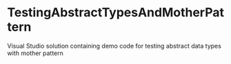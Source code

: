 # TestingAbstractTypesAndMotherPattern
Visual Studio solution containing demo code for testing abstract data types with mother pattern
